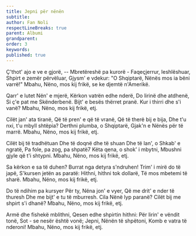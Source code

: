 ```yaml
---
title: Jepni për nënën
subtitle:
author: Fan Noli
respectLineBreaks: true
parent: Albumi
grandparent:
order: 3
keywords:
published: true
---
```


Ç'thot' ajo e ve e gjorë,
-- Mbretëreshë pa kurorë -
Faqeçjerrur, leshlëshuar,
Shpirt e zemër përvëluar,
Gjysm' e vdekur: "O Shqiptarë,
Nënës mos ia bëni varrë!"
Mbahu, Nëno, mos kij frikë,
se ke djemtë n'Amerikë.

Qarr' e lutet Nën' e mjerë,
Kërkon vatrën edhe nderë,
Do lirinë dhe atdhenë,
Si ç'e pat me Skënderbenë.
Bijt' e besës thërret pranë.
Kur i thirri dhe s'i vanë?
Mbahu, Nëno, mos kij frikë, etj.

Cilët jan' ata tiranë,
Që të pren' e që të vranë,
Që të therë bij e bija,
Dhe t'u nxi, t'u mbyll shtëpia?
Derthni plumba, o Shqiptarë,
Gjak'n e Nënës për të marrë.
Mbahu, Nëno, mos kij frikë, etj.

Cilët bij të tradhëtuan
Dhe të doqnë dhe të shuan
Dhe të lan', o Shkab' e ngratë,
Pa fole, pa zog, pa shpatë7
Këta qena, o shok' i mbytni,
Mbushni gjyle që t'i shtypni.
Mbahu, Nëno, mos kij frikë, etj.

Sa kërkon e sa të duhen?
Burrat nga detyra s'ndruhen!
Trim' i mirë do të japë,
S'kursen jetën as paratë:
Hithni, hithni tok dollarë,
Të mos mbetemi të sharë.
Mbahu, Nëno, mos kij frikë, etj.

Do të ndihim pa kursyer
Për ty, Nëna jon' e vyer,
Që me drit' e nder të thuresh
Dhe me bijt' e tu të mburresh.
Cila Nënë lyp paranë?
Cilët bij me shpirt s'i dhanë?
Mbahu, Nëno, mos kij frikë, etj.

Armë dhe fishekë mblithni,
Qesen edhe shpirtin hithni:
Për lirin' e vëndit tonë,
Sot - se nesër është vonë;
Jepni, Nënën të shpëtoni,
Komb e vatra të nderoni!
Mbahu, Nëno, mos kij frikë, etj.
